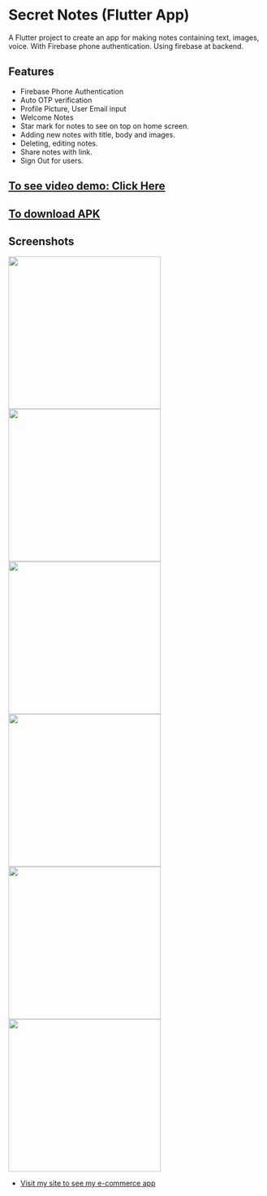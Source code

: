 # Secret Notes (Flutter App)

A Flutter project to create an app for making notes containing text, images, voice.
With Firebase phone authentication. Using firebase at backend.

## Features

- Firebase Phone Authentication
- Auto OTP verification
- Profile Picture, User Email input
- Welcome Notes
- Star mark for notes to see on top on home screen.
- Adding new notes with title, body and images.
- Deleting, editing notes.
- Share notes with link.
- Sign Out for users.

## [To see video demo: Click Here](https://firebasestorage.googleapis.com/v0/b/binod-c9b57.appspot.com/o/WhatsApp%20Video%202021-08-27%20at%205.23.30%20PM.mp4?alt=media&token=81bde577-9f45-4e10-8be5-5d491e936cda)
## [To download APK](https://firebasestorage.googleapis.com/v0/b/binod-c9b57.appspot.com/o/app-release.apk?alt=media&token=a0b180d5-ba57-45c1-81b9-7b069587387e)

## Screenshots

<img src="https://firebasestorage.googleapis.com/v0/b/binod-c9b57.appspot.com/o/WhatsApp%20Image%202021-08-27%20at%205.30.25%20PM%20(5).jpeg?alt=media&token=941938be-cec3-455f-8593-dd5abc50cbfc" width="300"/> <img src="https://firebasestorage.googleapis.com/v0/b/binod-c9b57.appspot.com/o/WhatsApp%20Image%202021-08-27%20at%205.30.25%20PM%20(4).jpeg?alt=media&token=36c188f0-6b1c-4ecb-a94f-5749ea332032" width="300"/> <img src="https://firebasestorage.googleapis.com/v0/b/binod-c9b57.appspot.com/o/WhatsApp%20Image%202021-08-27%20at%205.30.25%20PM%20(1).jpeg?alt=media&token=3179ff1d-bc1a-46b8-87c9-41ce3c85b0f5" width="300"/> <img src="https://firebasestorage.googleapis.com/v0/b/binod-c9b57.appspot.com/o/WhatsApp%20Image%202021-08-27%20at%205.30.25%20PM%20(2).jpeg?alt=media&token=330e0986-75b4-4359-b8e6-b32d591f82e0" width="300"/> <img src="https://firebasestorage.googleapis.com/v0/b/binod-c9b57.appspot.com/o/WhatsApp%20Image%202021-08-27%20at%205.30.25%20PM%20(3).jpeg?alt=media&token=947bc1ad-537c-4368-bcf5-f4a9fcc577ed" width="300"/> <img src="https://firebasestorage.googleapis.com/v0/b/binod-c9b57.appspot.com/o/WhatsApp%20Image%202021-08-27%20at%205.30.25%20PM.jpeg?alt=media&token=5f4e6391-3914-4d50-ba53-f99177997768" width="300"/>


- [Visit my site to see my e-commerce app](https://unipickapp.in)
